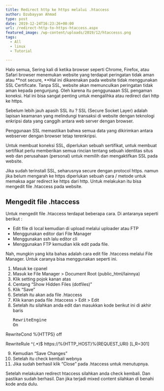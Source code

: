 ```yaml
---
title: Redirect http ke https melalui .htaccess
author: Dzubayyan Ahmad
type: post
date: 2019-12-24T16:23:26+00:00
url: /redirect-http-to-https-htaccess.aspx
featured_image: /wp-content/uploads/2019/12/htaccesss.png
tags:
  - All
  - linux
  - Tutorial

---
```

Halo semua, Sering kali di ketika browser seperti Chrome, Firefox, atau Safari browser menemukan website yang terdapat peringatan tidak aman atau **not secure, **Hal ini dikarenakan pada website tidak menggunakan SSL Certificate. Tanpa SSL, website akan memunculkan peringatan tidak aman kepada pengunjung. Oleh karena itu penggunaaan SSL pengaman koneksi. Hal ini bisa sangat penting untuk mengalihka atau redirect dari http ke https.

Sebelum lebih jauh apasih SSL itu ? SSL (Secure Socket Layer) adalah lapisan keamanan yang melindungi transaksi di website dengan teknologi enkripsi data yang canggih antara web server dengan browser.

Penggunaan SSL memastikan bahwa semua data yang dikirimkan antara webserver dengan browser tetap terenkripsi.

Untuk membuat koneksi SSL, diperlukan sebuah sertifikat, untuk membuat sertifikat perlu memberikan semua rincian tentang sebuah identitas situs web dan perusahaan (personal) untuk memilih dan mengaktifkan SSL pada website.

Jika sudah terinstall SSL, seharusnya secure dengan protocol https. namun jika belum mengarah ke https diperlukan sebuah cara / metode untuk memaksa agar redirect ke https dari http. Untuk melakukan itu bisa mengedit file .htaccess pada website.

## Mengedit file .htaccess

Untuk mengedit file .htaccess terdapat beberapa cara. Di antaranya seperti berikut :

  * Edit file di local kemudian di upload melalui uploader atau FTP
  * Menggunakan editor dari File Manager
  * Menggunakan ssh lalu editor cli
  * Menggunakan FTP kemudian klik edit pada file.

Nah, mungkin yang kita bahas adalah cara edit file .htaccess melalui File Manager. Untuk caranya bisa menggunakan seperti ini.

  1. Masuk ke cpanel
  2. Masuk ke File Manager > Document Root (public_html/lainnya)
  3. Klik setting pojok kanan atas
  4. Centang &#8220;Show Hidden Files (dotfiles)&#8221;
  5. Klik &#8220;Save&#8221;
  6. Setelah itu akan ada file .htaccess
  7. Klik kanan pada file .htaccess > Edit > Edit
  8. Setelah itu silahkan anda edit dan masukkan kode berikut ini di akhir baris <pre id="crayon-5e01deb09719b275237383-1" class="crayon-line"><span class="crayon-r">RewriteEngine</span> <span class="crayon-i ">On</span>

<span class="crayon-r">RewriteCond</span> <span class="crayon-v ">%{HTTPS}</span> <span class="crayon-i ">off</span>

<span class="crayon-r">RewriteRule</span> <span class="crayon-o">^</span><span class="crayon-sy">(</span><span class="crayon-sy">.</span><span class="crayon-o">*</span><span class="crayon-sy">)</span><span class="crayon-sy">$</span> <span class="crayon-i ">https</span><span class="crayon-o">:</span><span class="crayon-o">/</span><span class="crayon-o">/</span><span class="crayon-v ">%{HTTP_HOST}</span><span class="crayon-v ">%{REQUEST_URI}</span> <span class="crayon-cn ">[L,R=301]</span></pre>

  9. Kemudian &#8220;Save Changes&#8221;
 10. Setelah itu check kembali webnya
 11. Jika sudah berhasil klik &#8220;Close&#8221; pada .htaccess untuk menutupnya.

Setelah melakukan redirect htaccess silahkan anda check kembali. Dan pastikan sudah berhasil. Dan jika terjadi mixed content silahkan di benahi kode anda dulu.